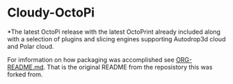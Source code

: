 # Cloudy-OctoPi
*The latest OctoPi release with the latest OctoPrint already included along with a selection of plugins and slicing engines supporting Autodrop3d cloud and Polar cloud.

For imformation on how packaging was accomplished see [ORG-README.md](ORG-README.md). That is the original README from the reposistory this was forked from. 
